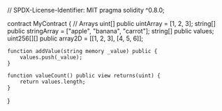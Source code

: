 // SPDX-License-Identifier: MIT
pragma solidity ^0.8.0;

contract MyContract {
    // Arrays
    uint[] public uintArray = [1, 2, 3];
    string[] public stringArray = ["apple", "banana", "carrot"];
    string[] public values;
    uint256[][] public array2D = [[1, 2, 3], [4, 5, 6]];

    function addValue(string memory _value) public {
        values.push(_value);
    }

    function valueCount() public view returns(uint) {
        return values.length;
    }
}
